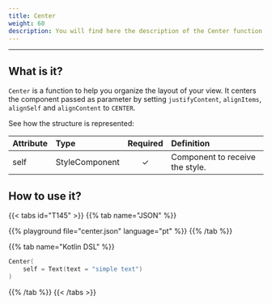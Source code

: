 ```yaml
---
title: Center
weight: 60
description: You will find here the description of the Center function and its attributes details
---
```


---


## What is it?

`Center` is a function to help you organize the layout of your view. It centers the component passed as parameter by setting `justifyContent`, `alignItems`, `alignSelf` and `alignContent` to `CENTER`.

See how the structure is represented:

| **Attribute** | **Type**  | Required | **Definition** |
| :----------- | :------------------------------------------------------------- | :---------: | :---------------------------------------------------------------------------------------------------------------- |
| self   | StyleComponent                                                |      ✓       | Component to receive the style. |


## How to use it?

{{< tabs id="T145" >}}
{{% tab name="JSON" %}}

<!-- json-playground:center.json
{
  "_beagleComponent_" : "beagle:text",
  "text" : "simple text",
  "style" : {
    "flex" : {
      "justifyContent" : "CENTER",
      "alignItems" : "CENTER",
      "alignSelf" : "CENTER",
      "alignContent" : "CENTER"
    }
  }
}
-->

{{% playground file="center.json" language="pt" %}}
{{% /tab %}}

{{% tab name="Kotlin DSL" %}}

```kotlin
Center(
    self = Text(text = "simple text")
)
```

{{% /tab %}}
{{< /tabs >}}
